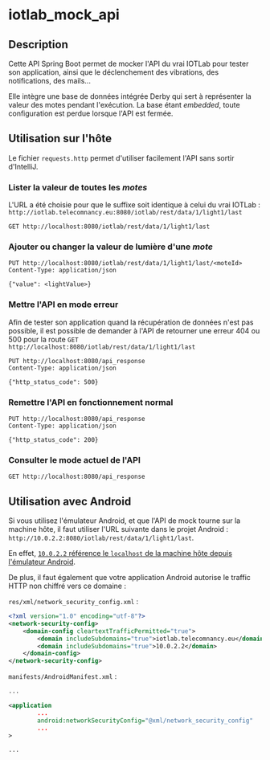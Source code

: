 # iotlab_mock_api

## Description

Cette API Spring Boot permet de mocker l'API du vrai IOTLab pour tester son application, ainsi que le déclenchement des vibrations, des notifications, des mails...

Elle intègre une base de données intégrée Derby qui sert à représenter la valeur des motes pendant l'exécution. La base étant *embedded*, toute configuration est perdue lorsque l'API est fermée.

## Utilisation sur l'hôte

Le fichier `requests.http` permet d'utiliser facilement l'API sans sortir d'IntelliJ.

### Lister la valeur de toutes les *motes*

L'URL a été choisie pour que le suffixe soit identique à celui du vrai IOTLab : `http://iotlab.telecomnancy.eu:8080/iotlab/rest/data/1/light1/last`

```http request
GET http://localhost:8080/iotlab/rest/data/1/light1/last
```

### Ajouter ou changer la valeur de lumière d'une *mote*

```http request
PUT http://localhost:8080/iotlab/rest/data/1/light1/last/<moteId>
Content-Type: application/json

{"value": <lightValue>}
``` 

### Mettre l'API en mode erreur

Afin de tester son application quand la récupération de données n'est pas possible, il est possible de demander à l'API de retourner une erreur 404 ou 500 pour la route `GET http://localhost:8080/iotlab/rest/data/1/light1/last`

```http request
PUT http://localhost:8080/api_response
Content-Type: application/json

{"http_status_code": 500}
```

### Remettre l'API en fonctionnement normal

```http request
PUT http://localhost:8080/api_response
Content-Type: application/json

{"http_status_code": 200}
```

### Consulter le mode actuel de l'API

```http request
GET http://localhost:8080/api_response
```

## Utilisation avec Android

Si vous utilisez l'émulateur Android, et que l'API de mock tourne sur la machine hôte, il faut utiliser l'URL suivante dans le projet Android : `http://10.0.2.2:8080/iotlab/rest/data/1/light1/last`.

En effet, [`10.0.2.2` référence le `localhost` de la machine hôte depuis l'émulateur Android](https://stackoverflow.com/questions/5528850/how-do-you-connect-localhost-in-the-android-emulator).

De plus, il faut également que votre application Android autorise le traffic HTTP non chiffré vers ce domaine :

`res/xml/network_security_config.xml` :

```xml
<?xml version="1.0" encoding="utf-8"?>
<network-security-config>
    <domain-config cleartextTrafficPermitted="true">
        <domain includeSubdomains="true">iotlab.telecomnancy.eu</domain>
        <domain includeSubdomains="true">10.0.2.2</domain>
    </domain-config>
</network-security-config>
```

`manifests/AndroidManifest.xml` :

```xml
...

<application
        ...
        android:networkSecurityConfig="@xml/network_security_config"
        ...   
>

...
```

